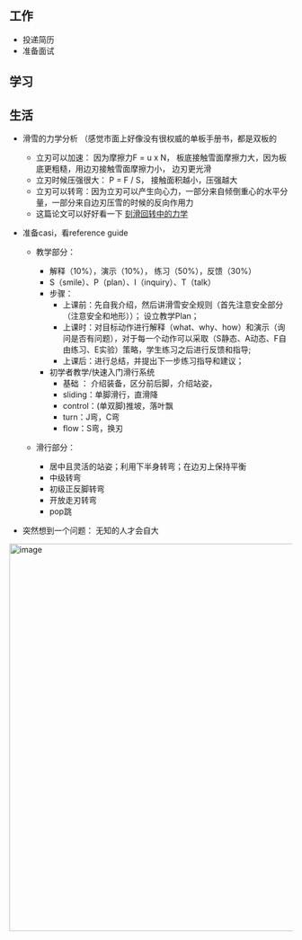 ## 工作
- 投递简历
- 准备面试
  
## 学习

## 生活

- 滑雪的力学分析 （感觉市面上好像没有很权威的单板手册书，都是双板的
  - 立刃可以加速： 因为摩擦力F = u x N， 板底接触雪面摩擦力大，因为板底更粗糙，用边刃接触雪面摩擦力小， 边刃更光滑
  - 立刃时候压强很大： P = F / S， 接触面积越小，压强越大
  - 立刃可以转弯：因为立刃可以产生向心力，一部分来自倾倒重心的水平分量，一部分来自边刃压雪的时候的反向作用力
  - 这篇论文可以好好看一下 [刻滑回转中的力学](https://pubs.cstam.org.cn/data/article/mie/preview/pdf/1650589143920-440936543.pdf)
    

- 准备casi，看reference guide
  - 教学部分：
    - 解释（10%），演示（10%）， 练习（50%），反馈（30%）
    - S（smile）、P（plan）、I（inquiry）、T（talk）
    - 步骤：
      - 上课前：先自我介绍，然后讲滑雪安全规则（首先注意安全部分（注意安全和地形））； 设立教学Plan；
      - 上课时：对目标动作进行解释（what、why、how）和演示（询问是否有问题），对于每一个动作可以采取（S静态、A动态、F自由练习、E实验）策略，学生练习之后进行反馈和指导;
      - 上课后：进行总结，并提出下一步练习指导和建议；
    - 初学者教学/快速入门滑行系统
      - 基础 ： 介绍装备，区分前后脚，介绍站姿，
      - sliding：单脚滑行，直滑降
      - control：(单双脚)推坡，落叶飘
      - turn：J弯，C弯
      - flow：S弯，换刃
        
  - 滑行部分：
    - 居中且灵活的站姿；利用下半身转弯；在边刃上保持平衡
    - 中级转弯
    - 初级正反脚转弯
    - 开放走刃转弯
    - pop跳 
  

- 突然想到一个问题： 无知的人才会自大


<img width="690" alt="image" src="https://github.com/jiayit/Weekly/assets/18300143/1206617a-472e-4d38-8402-e348a01b19bc">
